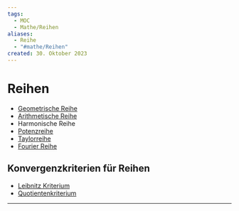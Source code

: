 ```yaml
---
tags:
  - MOC
  - Mathe/Reihen
aliases:
  - Reihe
  - "#mathe/Reihen"
created: 30. Oktober 2023
---
```


# Reihen

- [Geometrische Reihe](Geometrische%20Reihe)
- [Arithmetische Reihe](Arithmetische%20Reihe)
- Harmonische Reihe
- [Potenzreihe](../mathe%20(4)/Potenzreihe.md)
- [Taylorreihe](../mathe%20(4)/Taylorreihe.md)
- [Fourier Reihe](../mathe%20(4)/Fourier%20Reihe.md)

## Konvergenzkriterien für Reihen

- [Leibnitz Kriterium](mathe%20(4)/Leibnitz%20Kriterium.md)
- [Quotientenkriterium](mathe%20(4)/Quotienten%20Kriterium.md)

---